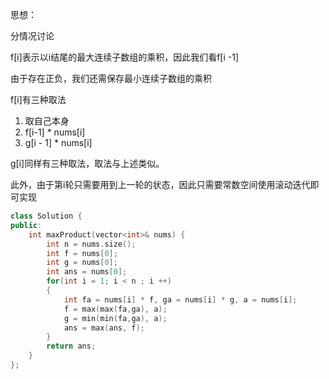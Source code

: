 思想：

分情况讨论

f[i]表示以i结尾的最大连续子数组的乘积，因此我们看f[i -1]

由于存在正负，我们还需保存最小连续子数组的乘积

f[i]有三种取法

1. 取自己本身
2. f[i-1] * nums[i]
3. g[i - 1] * nums[i]

g[i]同样有三种取法，取法与上述类似。

此外，由于第i轮只需要用到上一轮的状态，因此只需要常数空间使用滚动迭代即可实现

```c++
class Solution {
public:
    int maxProduct(vector<int>& nums) {
        int n = nums.size();
        int f = nums[0];
        int g = nums[0];
        int ans = nums[0];
        for(int i = 1; i < n ; i ++)
        {
            int fa = nums[i] * f, ga = nums[i] * g, a = nums[i];
            f = max(max(fa,ga), a);
            g = min(min(fa,ga), a);
            ans = max(ans, f);
        }
        return ans;
    }
};
```

